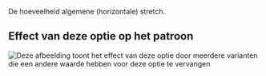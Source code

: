 De hoeveelheid algemene (horizontale) stretch.

## Effect van deze optie op het patroon

![Deze afbeelding toont het effect van deze optie door meerdere varianten die een andere waarde hebben voor deze optie te vervangen](shin\_stretch\_sample.svg "Effect van deze optie op het patroon")
